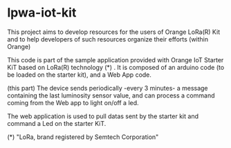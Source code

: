 # lpwa-iot-kit
This project aims to develop resources for the users of Orange LoRa(R) Kit and to help developers of such resources organize their efforts (within Orange)

This code is part of the sample application provided with Orange IoT Starter KiT based on LoRa(R) technology (*) .
It is composed of an arduino code (to be loaded on the starter kit), and a Web App code.

(this part) The device sends periodically -every 3 minutes- a message containing the last luminosity sensor value, and can process a command coming from the Web app to light on/off a led.

The web application is used to pull datas sent by the starter kit and command a Led on the starter KiT.

(*) "LoRa, brand registered by Semtech Corporation"
